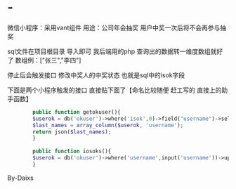 # -
微信小程序：采用vant组件
用途：公司年会抽奖 用户中奖一次后将不会再参与抽奖

sql文件在项目根目录 导入即可
我后端用的php 查询出的数据转一维度数组就好了
数组例：["张三","李四"]

停止后会触发接口 修改中奖人的中奖状态 也就是sql中的isok字段

下面是两个小程序触发的接口 直接贴下面了【命名比较随便 赶工写的 直接上的助手函数】


```php
        public function getokuser(){
        $userok = db('okuser')->where('isok',0)->field("username")->select();
        $last_names = array_column($userok, 'username');
        return json($last_names);
        }
        
        public function iosoks(){
        $userok = db('okuser')->where('username',input('username'))->update(['isok'=>1]);
        }
```
By-Daixs